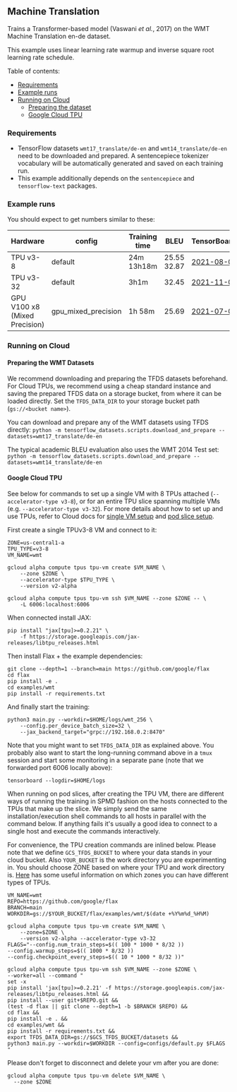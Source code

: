 ## Machine Translation

Trains a Transformer-based model (Vaswani *et al.*, 2017) on the WMT Machine
Translation en-de dataset.

This example uses linear learning rate warmup and inverse square root learning
rate schedule.

Table of contents:

- [Requirements](#requirements)
- [Example runs](#example-runs)
- [Running on Cloud](#running-on-cloud)
  - [Preparing the dataset](#preparing-the-dataset)
  - [Google Cloud TPU](#google-cloud-tpu)

### Requirements

*   TensorFlow datasets `wmt17_translate/de-en` and `wmt14_translate/de-en` need
    to be downloaded and prepared. A sentencepiece tokenizer vocabulary will be
    automatically generated and saved on each training run.
*   This example additionally depends on the `sentencepiece` and
    `tensorflow-text` packages.

### Example runs

You should expect to get numbers similar to these:


Hardware | config  | Training time |      BLEU      |                             TensorBoard.dev                              |                                                          Workdir
-------- | ------- | ------------- | -------------- | ------------------------------------------------------------------------ | --------------------------------------------------------------------------------------------------------------------------
TPU v3-8 | default | 24m<br>13h18m | 25.55<br>32.87 | [2021-08-04](https://tensorboard.dev/experiment/nnH7JNCxTgC1ROakWePTlg/) | [gs://flax_public/examples/wmt/default](https://console.cloud.google.com/storage/browser/flax_public/examples/wmt/default)
TPU v3-32 | default | 3h1m | 32.45 | [2021-11-05](https://tensorboard.dev/experiment/7IKeXjoeRKiMtqysQlbqzw/) | [gs://flax_public/examples/wmt/default_v3-32](https://console.cloud.google.com/storage/browser/flax_public/examples/wmt/default_v3-32)
GPU V100 x8 (Mixed Precision) | gpu_mixed_precision        | 1h 58m       | 25.69 | [2021-07-07](https://tensorboard.dev/experiment/9S2WuqNWRDemmBuQE8K6Ew/) | -


### Running on Cloud

#### Preparing the WMT Datasets

We recommend downloading and preparing the TFDS datasets beforehand. For Cloud
TPUs, we recommend using a cheap standard instance and saving the prepared TFDS
data on a storage bucket, from where it can be loaded directly. Set the
`TFDS_DATA_DIR` to your storage bucket path (`gs://<bucket name>`).

You can download and prepare any of the WMT datasets using TFDS directly:
`python -m tensorflow_datasets.scripts.download_and_prepare
--datasets=wmt17_translate/de-en`

The typical academic BLEU evaluation also uses the WMT 2014 Test set: `python -m
tensorflow_datasets.scripts.download_and_prepare
--datasets=wmt14_translate/de-en`

#### Google Cloud TPU

See below for commands to set up a single VM with 8 TPUs attached
(`--accelerator-type v3-8`), or for an entire TPU slice spanning multiple
VMs (e.g. `--accelerator-type v3-32`). For more details about how to set up and
use TPUs, refer to Cloud docs for
[single VM setup](https://cloud.google.com/tpu/docs/jax-quickstart-tpu-vm)
and [pod slice setup](https://cloud.google.com/tpu/docs/jax-quickstart-tpu-vm).

First create a single TPUv3-8 VM and connect to it:

```
ZONE=us-central1-a
TPU_TYPE=v3-8
VM_NAME=wmt

gcloud alpha compute tpus tpu-vm create $VM_NAME \
    --zone $ZONE \
    --accelerator-type $TPU_TYPE \
    --version v2-alpha

gcloud alpha compute tpus tpu-vm ssh $VM_NAME --zone $ZONE -- \
    -L 6006:localhost:6006
```

When connected install JAX:

```
pip install "jax[tpu]>=0.2.21" \
    -f https://storage.googleapis.com/jax-releases/libtpu_releases.html
```

Then install Flax + the example dependencies:

```
git clone --depth=1 --branch=main https://github.com/google/flax
cd flax
pip install -e .
cd examples/wmt
pip install -r requirements.txt
```

And finally start the training:

```
python3 main.py --workdir=$HOME/logs/wmt_256 \
    --config.per_device_batch_size=32 \
    --jax_backend_target="grpc://192.168.0.2:8470"
```

Note that you might want to set `TFDS_DATA_DIR` as explained above. You probably
also want to start the long-running command above in a `tmux` session and start
some monitoring in a separate pane (note that we forwarded port 6006 locally
above):

```
tensorboard --logdir=$HOME/logs
```

When running on pod slices, after creating the TPU VM, there are different ways
of running the training in SPMD fashion on the hosts connected to the TPUs that
make up the slice. We simply send the same installation/execution shell commands
to all hosts in parallel with the command below. If anything fails it's
usually a good idea to connect to a single host and execute the commands
interactively.

For convenience, the TPU creation commands are inlined below. Please note that
we define `GCS_TFDS_BUCKET` to where your data stands in your cloud bucket.
Also `YOUR_BUCKET` is the work directory you are experimenting in. You should
choose ZONE based on where your TPU and work directory is. [Here](https://cloud.google.com/tpu/docs/types-zones)
has some useful information on which zones you can have different types of TPUs.

```shell
VM_NAME=wmt
REPO=https://github.com/google/flax
BRANCH=main
WORKDIR=gs://$YOUR_BUCKET/flax/examples/wmt/$(date +%Y%m%d_%H%M)

gcloud alpha compute tpus tpu-vm create $VM_NAME \
    --zone=$ZONE \
    --version v2-alpha --accelerator-type v3-32
FLAGS="--config.num_train_steps=$(( 100 * 1000 * 8/32 ))
--config.warmup_steps=$(( 1000 * 8/32 ))
--config.checkpoint_every_steps=$(( 10 * 1000 * 8/32 ))"

gcloud alpha compute tpus tpu-vm ssh $VM_NAME --zone $ZONE \
--worker=all --command "
set -x
pip install 'jax[tpu]>=0.2.21' -f https://storage.googleapis.com/jax-releases/libtpu_releases.html &&
pip install --user git+$REPO.git &&
(test -d flax || git clone --depth=1 -b $BRANCH $REPO) &&
cd flax &&
pip install -e . &&
cd examples/wmt &&
pip install -r requirements.txt &&
export TFDS_DATA_DIR=gs://$GCS_TFDS_BUCKET/datasets &&
python3 main.py --workdir=$WORKDIR --config=configs/default.py $FLAGS
"
```
Please don't forget to disconnect and delete your vm after you are done:

```
gcloud alpha compute tpus tpu-vm delete $VM_NAME \
  --zone $ZONE
```
